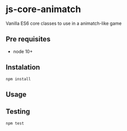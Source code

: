 # js-core-animatch
Vanilla ES6 core classes to use in a animatch-like game

## Pre requisites

 - node 10+

## Instalation

`npm install`

## Usage

## Testing

`npm test`

